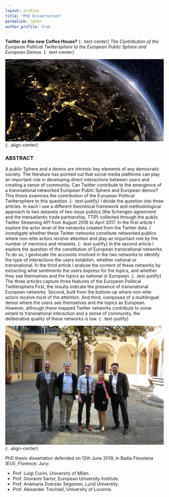 ```yaml
---
layout: archive
title: "PhD Dissertation"
permalink: /phd/
author_profile: true
---
```

**Twitter as the new Coffee House?**
{: .text-center} 
_The Contribution of the European Political Twittersphere to the European Public Sphere and European Demos._
{: .text-center}

![image-center](/images/head.jpg){: .align-center}

### ABSTRACT

A public Sphere and a demos are intrinsic key elements of any democratic society. The literature has pointed out that social media platforms can play an important role in developing direct interactions between users and creating a sense of community. Can Twitter contribute to the emergence of a transnational networked European Public Sphere and European demos? This thesis examines the contribution of the European Political Twittersphere to this question.
{: .text-justify}
I divide the question into three articles. In each I use a different theoretical framework and methodological approach to two datasets of two issue publics (the Schengen agreement and the transatlantic trade partnership, TTIP) collected through the public Twitter Streaming API from August 2016 to April 2017. In the first article I explore the actor level of the networks created from the Twitter data. I investigate whether these Twitter networks constitute networked publics where non-elite actors receive attention and play an important role by the number of mentions and retweets.
{: .text-justify}
In the second article I explore the question of the constitution of European transnational networks. To do so, I geolocate the accounts involved in the two networks to identify the type of interactions the users establish, whether national or transnational. In the third article I analyse the content of these networks by extracting what sentiments the users express for the topics, and whether they see themselves and the topics as national or European.
{: .text-justify}
The three articles capture three features of the European Political Twittersphere.First, the results indicate the presence of transnational European networks. Second, built from the bottom-up where non-elite actors receive most of the attention. And third, composed of a multilingual demoi where the users see themselves and the topics as European. However, although these mapped Twitter networks contribute to some extent to transnational interaction and a sense of community, the deliberative quality of these networks is low.
{: .text-justify}



![image-center](/images/jury){: .align-center}

PhD thesis dissertation defended on 12th June 2019, in Badia Fiesolana (EUI), Florence.
Jury:
* Prof. Luigi Curini, University of Milan.
* Prof. Giovanni Sartor, European University Institute.
* Prof. Anamaria Dutceac Segesten, Lund University.
* Prof. Alexander Trechsel, University of Lucerne.